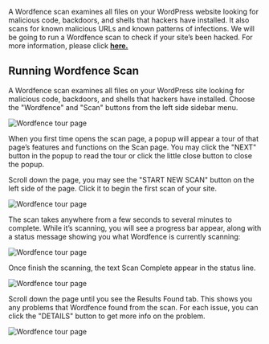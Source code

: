A Wordfence scan examines all files on your WordPress website looking for malicious code, backdoors, and shells that hackers have installed. It also scans for known malicious URLs and known patterns of infections. We will be going to run a Wordfence scan to check if your site’s been hacked. For more information, please click [**here.**](https://www.wordfence.com/help/scan/)

## Running Wordfence Scan

A Wordfence scan examines all files on your WordPress site looking for malicious code, backdoors, and shells that hackers have installed. Choose the "Wordfence" and "Scan" buttons from the left side sidebar menu.

![Wordfence tour page](https://raw.githubusercontent.com/HKSSY/katacoda-scenarios/main/wordpresssecurity/improve_system_security/image/wordfence_scan_page_tour.png)

When you first time opens the scan page, a popup will appear a tour of that page’s features and functions on the Scan page. You may click the "NEXT" button in the popup to read the tour or click the little close button to close the popup.

Scroll down the page, you may see the "START NEW SCAN" button on the left side of the page. Click it to begin the first scan of your site.

![Wordfence tour page](https://raw.githubusercontent.com/HKSSY/katacoda-scenarios/main/wordpresssecurity/improve_system_security/image/wordfence_start_new_scan.png)

The scan takes anywhere from a few seconds to several minutes to complete. While it’s scanning, you will see a progress bar appear, along with a status message showing you what Wordfence is currently scanning:

![Wordfence tour page](https://raw.githubusercontent.com/HKSSY/katacoda-scenarios/main/wordpresssecurity/improve_system_security/image/wordfence_scan_process.png)

Once finish the scanning, the text Scan Complete appear in the status line.

![Wordfence tour page](https://raw.githubusercontent.com/HKSSY/katacoda-scenarios/main/wordpresssecurity/improve_system_security/image/wordfence_scan_complete.png)

Scroll down the page until you see the Results Found tab. This shows you any problems that Wordfence found from the scan. For each issue, you can click the "DETAILS" button to get more info on the problem.

![Wordfence tour page](https://raw.githubusercontent.com/HKSSY/katacoda-scenarios/main/wordpresssecurity/improve_system_security/image/wordfence_scan_result.png)
